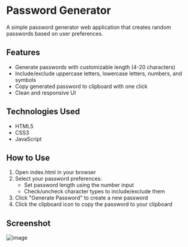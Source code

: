 # Password Generator

A simple password generator web application that creates random passwords based on user preferences.

## Features

- Generate passwords with customizable length (4-20 characters)
- Include/exclude uppercase letters, lowercase letters, numbers, and symbols
- Copy generated password to clipboard with one click
- Clean and responsive UI

## Technologies Used

- HTML5
- CSS3
- JavaScript

## How to Use

1. Open index.html in your browser
2. Select your password preferences:
   - Set password length using the number input
   - Check/uncheck character types to include/exclude them
3. Click "Generate Password" to create a new password
4. Click the clipboard icon to copy the password to your clipboard

## Screenshot
![image](https://github.com/user-attachments/assets/e61e38e0-de72-4d06-8dac-df3064f708dd)
